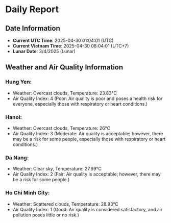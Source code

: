 # Daily Report
## Date Information
- **Current UTC Time**: 2025-04-30 01:04:01 (UTC)
- **Current Vietnam Time**: 2025-04-30 08:04:01 (UTC+7)
- **Lunar Date**: 3/4/2025 (Lunar)

## Weather and Air Quality Information

### Hung Yen:
- Weather: Overcast clouds, Temperature: 23.83°C
- Air Quality Index: 4 (Poor: Air quality is poor and poses a health risk for everyone, especially those with respiratory or heart conditions.)

### Hanoi:
- Weather: Overcast clouds, Temperature: 26°C
- Air Quality Index: 3 (Moderate: Air quality is acceptable; however, there may be a risk for some people, especially those with respiratory or heart conditions.)

### Da Nang:
- Weather: Clear sky, Temperature: 27.99°C
- Air Quality Index: 2 (Fair: Air quality is acceptable; however, there may be a risk for some people.)

### Ho Chi Minh City:
- Weather: Scattered clouds, Temperature: 28.93°C
- Air Quality Index: 1 (Good: Air quality is considered satisfactory, and air pollution poses little or no risk.)
